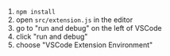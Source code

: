 1. `npm install`
2. open `src/extension.js` in the editor
3. go to "run and debug" on the left of VSCode
4. click  "run and debug"
5. choose "VSCode Extension Environment"
